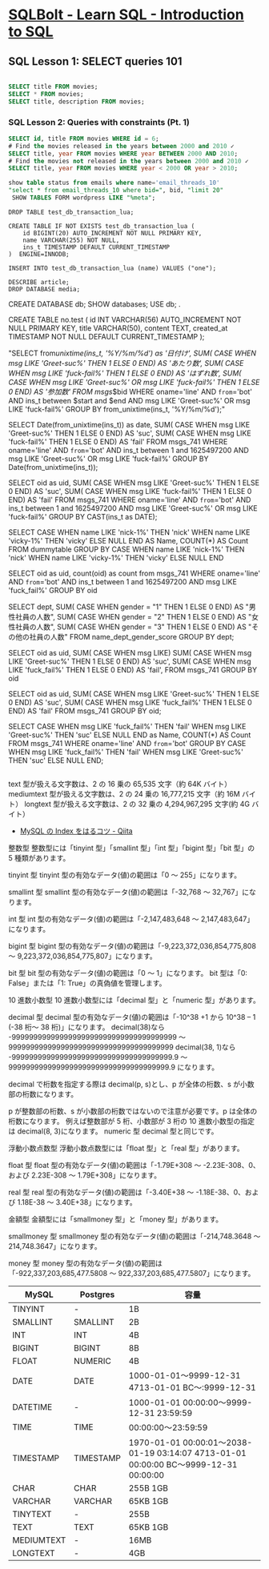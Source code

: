 # [SQLBolt - Learn SQL - Introduction to SQL](https://sqlbolt.com/)

## SQL Lesson 1: SELECT queries 101

```sql

SELECT title FROM movies;
SELECT * FROM movies;
SELECT title, description FROM movies;

```

### SQL Lesson 2: Queries with constraints (Pt. 1)

```sql
SELECT id, title FROM movies WHERE id = 6;
# Find the movies released in the years between 2000 and 2010 ✓
SELECT title, year FROM movies WHERE year BETWEEN 2000 AND 2010;
# Find the movies not released in the years between 2000 and 2010 ✓
SELECT title, year FROM movies WHERE year < 2000 OR year > 2010;

show table status from emails where name='email_threads_10'
"select * from email_threads_10 where bid=", bid, "limit 20"
 SHOW TABLES FORM wordpress LIKE "%meta";

```

```
DROP TABLE test_db_transaction_lua;

CREATE TABLE IF NOT EXISTS test_db_transaction_lua (
    id BIGINT(20) AUTO_INCREMENT NOT NULL PRIMARY KEY,
    name VARCHAR(255) NOT NULL,
    ins_t TIMESTAMP DEFAULT CURRENT_TIMESTAMP
)  ENGINE=INNODB;

INSERT INTO test_db_transaction_lua (name) VALUES ("one");

DESCRIBE article;
DROP DATABASE media;
```

CREATE DATABASE db;
SHOW databases;
USE db;
.

CREATE TABLE no.test (
id INT VARCHAR(56) AUTO_INCREMENT NOT NULL PRIMARY KEY,
title VARCHAR(50),
content TEXT,
created_at TIMESTAMP NOT NULL DEFAULT CURRENT_TIMESTAMP
);

"SELECT from*unixtime(ins_t, '%Y/%m/%d') as '日付け',
SUM( CASE WHEN msg LIKE 'Greet-suc%' THEN 1 ELSE 0 END) AS 'あたり数',
SUM( CASE WHEN msg LIKE 'fuck-fail%' THEN 1 ELSE 0 END) AS 'はずれ数',
SUM( CASE WHEN msg LIKE 'Greet-suc%' OR msg LIKE 'fuck-fail%' THEN 1 ELSE 0 END) AS '参加数'
FROM msgs*$bid WHERE oname='line' AND `from`='bot' AND ins_t between $start and $end
AND msg LIKE 'Greet-suc%' OR msg LIKE 'fuck-fail%' GROUP BY from_unixtime(ins_t, '%Y/%m/%d');"

SELECT
Date(from_unixtime(ins_t)) as date,
SUM( CASE WHEN msg LIKE 'Greet-suc%' THEN 1 ELSE 0 END) AS 'suc',
SUM( CASE WHEN msg LIKE 'fuck-fail%' THEN 1 ELSE 0 END) AS 'fail'
FROM msgs_741 WHERE oname='line' AND `from`='bot' AND ins_t between 1 and 1625497200 AND msg LIKE 'Greet-suc%' OR msg LIKE 'fuck-fail%' GROUP BY Date(from_unixtime(ins_t));

SELECT oid as uid,
SUM( CASE WHEN msg LIKE 'Greet-suc%' THEN 1 ELSE 0 END) AS 'suc',
SUM( CASE WHEN msg LIKE 'fuck-fail%' THEN 1 ELSE 0 END) AS 'fail'
FROM msgs_741 WHERE oname='line' AND `from`='bot' AND ins_t between 1 and 1625497200 AND msg LIKE 'Greet-suc%' OR msg LIKE 'fuck-fail%' GROUP BY CAST(ins_t as DATE);

SELECT CASE WHEN name LIKE 'nick-1%' THEN 'nick'
WHEN name LIKE 'vicky-1%' THEN 'vicky'
ELSE NULL END AS Name,
COUNT(\*) AS Count
FROM dummytable
GROUP BY CASE WHEN name LIKE 'nick-1%' THEN 'nick'
WHEN name LIKE 'vicky-1%' THEN 'vicky'
ELSE NULL END

SELECT oid as uid, count(oid) as count from msgs_741 WHERE oname='line' AND `from`='bot' AND ins_t between 1 and 1625497200 AND msg LIKE 'fuck_fail%' GROUP BY oid

SELECT dept,
SUM( CASE WHEN gender = "1" THEN 1 ELSE 0 END) AS "男性社員の人数",
SUM( CASE WHEN gender = "2" THEN 1 ELSE 0 END) AS "女性社員の人数",
SUM( CASE WHEN gender = "3" THEN 1 ELSE 0 END) AS "その他の社員の人数"
FROM name_dept_gender_score
GROUP BY dept;

SELECT oid as uid,
SUM( CASE WHEN msg LIKE)
SUM( CASE WHEN msg LIKE 'Greet-suc%' THEN 1 ELSE 0 END) AS 'suc',
SUM( CASE WHEN msg LIKE 'fuck_fail%' THEN 1 ELSE 0 END) AS 'fail',
FROM msgs_741
GROUP BY oid

SELECT oid as uid,
SUM( CASE WHEN msg LIKE 'Greet-suc%' THEN 1 ELSE 0 END) AS 'suc',
SUM( CASE WHEN msg LIKE 'fuck_fail%' THEN 1 ELSE 0 END) AS 'fail'
FROM msgs_741
GROUP BY oid;

SELECT CASE
WHEN msg LIKE 'fuck_fail%' THEN 'fail'
WHEN msg LIKE 'Greet-suc%' THEN 'suc'
ELSE NULL END as Name,
COUNT(\*) AS Count
FROM msgs_741 WHERE oname='line' AND `from`='bot'
GROUP BY CASE
WHEN msg LIKE 'fuck_fail%' THEN 'fail'
WHEN msg LIKE 'Greet-suc%' THEN 'suc'
ELSE NULL END;

```

```

text 型が扱える文字数は、2 の 16 乗の 65,535 文字（約 64K バイト）
mediumtext 型が扱える文字数は、2 の 24 乗の 16,777,215 文字（約 16M バイト）
longtext 型が扱える文字数は、2 の 32 乗の 4,294,967,295 文字(約 4G バイト）

- [MySQL の Index をはるコツ - Qiita](https://qiita.com/katsukii/items/3409e3c3c96580d37c2b)

整数型
整数型には「tinyint 型」「smallint 型」「int 型」「bigint 型」「bit 型」の 5 種類があります。

tinyint 型
tinyint 型の有効なデータ(値)の範囲は「0 ～ 255」になります。

smallint 型
smallint 型の有効なデータ(値)の範囲は「-32,768 ～ 32,767」になります。

int 型
int 型の有効なデータ(値)の範囲は「-2,147,483,648 ～ 2,147,483,647」になります。

bigint 型
bigint 型の有効なデータ(値)の範囲は「-9,223,372,036,854,775,808 ～ 9,223,372,036,854,775,807」になります。

bit 型
bit 型の有効なデータ(値)の範囲は「0 ～ 1」になります。
bit 型は「0: False」または「1: True」の真偽値を管理します。

10 進数小数型
10 進数小数型には「decimal 型」と「numeric 型」があります。

decimal 型
decimal 型の有効なデータ(値)の範囲は「-10^38 +1 から 10^38 – 1 (-38 桁～ 38 桁)」になります。
decimal(38)なら
-99999999999999999999999999999999999999 ～ 99999999999999999999999999999999999999
decimal(38, 1)なら
-9999999999999999999999999999999999999.9 ～ 9999999999999999999999999999999999999.9
になります。

decimal で桁数を指定する際は decimal(p, s)とし、p が全体の桁数、s が小数部の桁数になります。

p が整数部の桁数、s が小数部の桁数ではないので注意が必要です。p は全体の桁数になります。
例えば整数部が 5 桁、小数部が 3 桁の 10 進数小数型の指定は decimal(8, 3)になります。
numeric 型
decimal 型と同じです。

浮動小数点数型
浮動小数点数型には「float 型」と「real 型」があります。

float 型
float 型の有効なデータ(値)の範囲は「-1.79E+308 ～ -2.23E-308、0、および 2.23E-308 ～ 1.79E+308」になります。

real 型
real 型の有効なデータ(値)の範囲は「-3.40E+38 ～ -1.18E-38、0、および 1.18E-38 ～ 3.40E+38」になります。

金額型
金額型には「smallmoney 型」と「money 型」があります。

smallmoney 型
smallmoney 型の有効なデータ(値)の範囲は「-214,748.3648 ～ 214,748.3647」になります。

money 型
money 型の有効なデータ(値)の範囲は「-922,337,203,685,477.5808 ～ 922,337,203,685,477.5807」になります。

| MySQL      | Postgres  | 容量                                                                                 |
| ---------- | --------- | ------------------------------------------------------------------------------------ |
| TINYINT    | -         | 1B                                                                                   |
| SMALLINT   | SMALLINT  | 2B                                                                                   |
| INT        | INT       | 4B                                                                                   |
| BIGINT     | BIGINT    | 8B                                                                                   |
| FLOAT      | NUMERIC   | 4B                                                                                   |
| DATE       | DATE      | 1000-01-01〜9999-12-31 4713-01-01 BC〜:9999-12-31                                    |
| DATETIME   | -         | 1000-01-01 00:00:00〜9999-12-31 23:59:59                                             |
| TIME       | TIME      | 00:00:00〜23:59:59                                                                   |
| TIMESTAMP  | TIMESTAMP | 1970-01-01 00:00:01〜2038-01-19 03:14:07 4713-01-01 00:00:00 BC〜9999-12-31 00:00:00 |
| CHAR       | CHAR      | 255B 1GB                                                                             |
| VARCHAR    | VARCHAR   | 65KB 1GB                                                                             |
| TINYTEXT   | -         | 255B                                                                                 |
| TEXT       | TEXT      | 65KB 1GB                                                                             |
| MEDIUMTEXT | -         | 16MB                                                                                 |
| LONGTEXT   | -         | 4GB                                                                                  |
